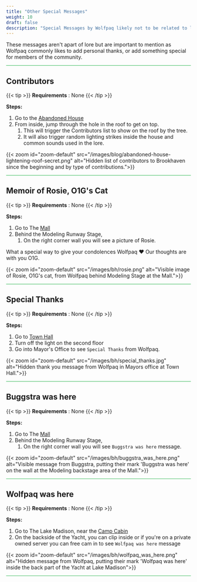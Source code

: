 ```yaml
---
title: "Other Special Messages"
weight: 10
draft: false
description: "Special Messages by Wolfpaq likely not to be related to lore in Brookhaven RP."
---
```


These messages aren't apart of lore but are important to mention as Wolfpaq commonly likes to add personal thanks, or add something special for members of the community. 

<hr style="background-color: #28b44c" size=8>

## Contributors

{{< tip >}}
**Requirements** : None
{{< /tip >}}

**Steps:**
1. Go to the [Abandoned House](/map/poi/abandoned-house/)
1. From inside, jump through the hole in the roof to get on top.
    1. This will trigger the Contributors list to show on the roof by the tree.
    1. It will also trigger random lighting strikes inside the house and common sounds used in the lore.

{{< zoom id="zoom-default" src="/images/blog/abandoned-house-lightening-roof-secret.png" alt="Hidden list of contributors to Brookhaven since the beginning and by type of contributions.">}}

<hr style="background-color: #28b44c" size=8>

## Memoir of Rosie, O1G's Cat

{{< tip >}}
**Requirements** : None
{{< /tip >}}

**Steps:**
1. Go to The [Mall](/map/poi/mall/)
1. Behind the Modeling Runway Stage, 
    1. On the right corner wall you will see a picture of Rosie.

What a special way to give your condolences Wolfpaq :heart: Our thoughts are with you O1G.

{{< zoom id="zoom-default" src="/images/bh/rosie.png" alt="Visible image of Rosie, O1G's cat, from Wolfpaq behind Modeling Stage at the Mall.">}}

<hr style="background-color: #28b44c" size=8>

## Special Thanks

{{< tip >}}
**Requirements** : None
{{< /tip >}}

**Steps:**
1. Go to [Town Hall](/map/poi/town-hall/)
1. Turn off the light on the second floor
1. Go into Mayor's Office to see `Special Thanks` from Wolfpaq.

{{< zoom id="zoom-default" src="/images/bh/special_thanks.jpg" alt="Hidden thank you message from Wolfpaq in Mayors office at Town Hall.">}}

<hr style="background-color: #28b44c" size=8>

## Buggstra was here

{{< tip >}}
**Requirements** : None
{{< /tip >}}

**Steps:**
1. Go to The [Mall](/map/poi/mall/)
1. Behind the Modeling Runway Stage, 
    1. On the right corner wall you will see `Buggstra was here` message.

{{< zoom id="zoom-default" src="/images/bh/buggstra_was_here.png" alt="Visible message from Buggstra, putting their mark 'Buggstra was here' on the wall at the Modeling backstage area of the Mall.">}}

<hr style="background-color: #28b44c" size=8>


## Wolfpaq was here

{{< tip >}}
**Requirements** : None
{{< /tip >}}

**Steps:**
1. Go to The Lake Madison, near the [Camp Cabin](/map/poi/camp-cabin/)
1. On the backside of the Yacht, you can clip inside or if you're on a private owned server you can free cam in to see `Wolfpaq was here` message

{{< zoom id="zoom-default" src="/images/bh/wolfpaq_was_here.png" alt="Hidden message from Wolfpaq, putting their mark 'Wolfpaq was here' inside the back part of the Yacht at Lake Madison">}}

<hr style="background-color: #28b44c" size=8>

